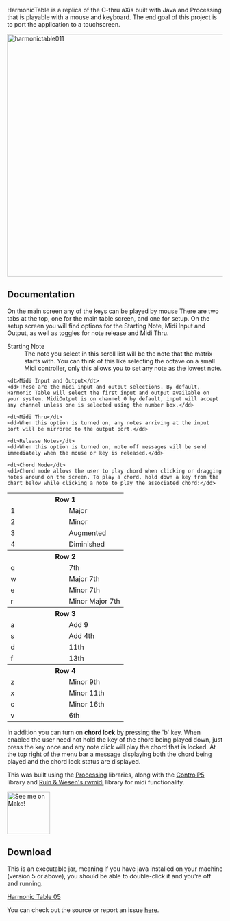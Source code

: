 HarmonicTable is a replica of the C-thru aXis built with Java and Processing that is playable with a mouse and keyboard. The end goal of this project is to port the application to a touchscreen.

<a href="http://www.grantmuller.com/wp-content/uploads/harmonictable011.gif"><img class="aligncenter size-full wp-image-368" title="harmonictable011" src="http://www.grantmuller.com/wp-content/uploads/harmonictable011.gif" alt="harmonictable011" width="520" height="565" /></a>

## Documentation

On the main screen any of the keys can be played by mouse
There are two tabs at the top, one for the main table screen, and one for setup. On the setup screen you will find options for the Starting Note, Midi Input and Output, as well as toggles for note release and Midi Thru.

<dl>
	<dt>Starting Note</dt>
	<dd>The note you select in this scroll list will be the note that the matrix starts with. You can think of this like selecting the octave on a small Midi controller, only this allows you to set any note as the lowest note.</dd> 

	<dt>Midi Input and Output</dt>
	<dd>These are the midi input and output selections. By default, Harmonic Table will select the first input and output available on your system. MidiOutput is on channel 0 by default, input will accept any channel unless one is selected using the number box.</dd>

	<dt>Midi Thru</dt>
	<dd>When this option is turned on, any notes arriving at the input port will be mirrored to the output port.</dd>

	<dt>Release Notes</dt>
	<dd>When this option is turned on, note off messages will be send immediately when the mouse or key is released.</dd>

	<dt>Chord Mode</dt>
	<dd>Chord mode allows the user to play chord when clicking or dragging notes around on the screen. To play a chord, hold down a key from the chart below while clicking a note to play the associated chord:</dd>

<table width="30%">
    <th colspan="2" width="100%">Row 1</th>
        <tr width="50%">
            <td width="50%">1</td>
            <td width="50%">Major</td>
        </tr>
        <tr>
            <td>2</td>
            <td>Minor</td>
        </tr>
        <tr>
            <td>3</td>
            <td>Augmented</td>
        </tr>
        <tr>
            <td>4</td>
            <td>Diminished</td>
        </tr>
    <th colspan="2">Row 2</th>
        <tr>
            <td>q</td>
            <td>7th</td>
        </tr>
        <tr>
            <td>w</td>
            <td>Major 7th</td>
        </tr>
        <tr>
            <td>e</td>
            <td>Minor 7th</td>
        </tr>
        <tr>
            <td>r</td>
            <td>Minor Major 7th</td>
        </tr>
    <th colspan="2">Row 3</th>
        <tr>
            <td>a</td>
            <td>Add 9</td>
        </tr>
        <tr>
            <td>s</td>
            <td>Add 4th</td>
        </tr>
        <tr>
            <td>d</td>
            <td>11th</td>
        </tr>
        <tr>
            <td>f</td>
            <td>13th</td>
        </tr>
    <th colspan="2">Row 4</th>
        <tr>
            <td>z</td>
            <td>Minor 9th</td>
        </tr>
        <tr>
            <td>x</td>
            <td>Minor 11th</td>
        </tr>
        <tr>
            <td>c</td>
            <td>Minor 16th</td>
        </tr>
        <tr>
            <td>v</td>
            <td>6th</td>
        </tr>
</table>
<dl>

In addition you can turn on <strong>chord lock</strong> by pressing the 'b' key. When enabled the user need not hold the key of the chord being played down, just press the key once and any note click will play the chord that is locked. At the top right of the menu bar a message displaying both the chord being played and the chord lock status are displayed.

This was built using the <a href="http://www.processing.org">Processing</a> libraries, along with the <a href="http://www.sojamo.de/libraries/controlP5/">ControlP5</a> library and <a href="http://ruinwesen.com/support-files/rwmidi/documentation/RWMidi.html">Ruin & Wesen's rwmidi</a> library for midi functionality.

<a href="http://blog.makezine.com/archive/2009/01/harmonic_table_input_software.html"><img src="http://makezine.com/images/ads/makers/See_Me_on_MAKE.gif" alt="See me on Make!" width="100" height="99" border="0" /></a>

## Download

This is an executable jar, meaning if you have java installed on your machine (version 5 or above), you should be able to double-click it and you&#8217;re off and running.

<a href="http://www.grantmuller.com/HarmonicTable/HarmonicTable-05.jar">Harmonic Table 05</a>

You can check out the source or report an issue <a href="https://github.com/gmuller/harmonictable/issues">here</a>.